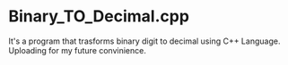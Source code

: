# Binary_TO_Decimal.cpp
It's a program that trasforms binary digit to decimal using C++ Language. Uploading for my future convinience.
